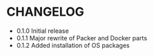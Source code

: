 # CHANGELOG

- 0.1.0 Initial release
- 0.1.1 Major rewrite of Packer and Docker parts
- 0.1.2 Added installation of OS packages